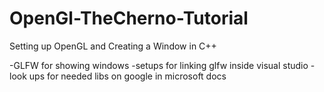 # OpenGl-TheCherno-Tutorial
Setting up OpenGL and Creating a Window in C++

-GLFW for showing windows
-setups for linking glfw inside visual studio
-look ups for needed libs on google in microsoft docs
